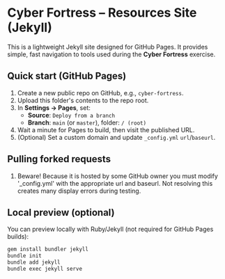 
# Cyber Fortress – Resources Site (Jekyll)

This is a lightweight Jekyll site designed for GitHub Pages. It provides
simple, fast navigation to tools used during the **Cyber Fortress** exercise.

## Quick start (GitHub Pages)
1. Create a new public repo on GitHub, e.g., `cyber-fortress`.
2. Upload this folder's contents to the repo root.
3. In **Settings → Pages**, set:
   - **Source**: `Deploy from a branch`
   - **Branch**: `main` (or `master`), folder: `/ (root)`
4. Wait a minute for Pages to build, then visit the published URL.
5. (Optional) Set a custom domain and update `_config.yml` `url`/`baseurl`.

## Pulling forked requests
1. Beware! Because it is hosted by some GitHub owner you must modify '_config.yml' with the appropriate url and baseurl. Not resolving this creates many display errors during testing.

## Local preview (optional)
You can preview locally with Ruby/Jekyll (not required for GitHub Pages builds):

```bash
gem install bundler jekyll
bundle init
bundle add jekyll
bundle exec jekyll serve
```

